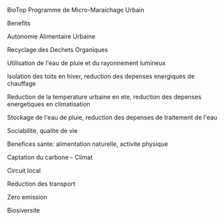 BioTop
Programme de Micro-Maraichage Urbain

Benefits

Autonomie Alimentaire Urbaine

Recyclage des Dechets Organiques

Utilisation de l'eau de pluie et du rayonnement lumineux

Isolation des toits en hiver, reduction des depenses energiques de chauffage

Reduction de la temperature urbaine en ete, reduction des depenses energetiques en climatisation

Stockage de l'eau de pluie, reduction des depenses de traitement de l'eau

Sociabilite, qualite de vie

Benefices sante: alimentation naturelle, activite physique

Captation du carbone - Climat

Circuit local

Reduction des transport

Zero emission

Biosiversite
